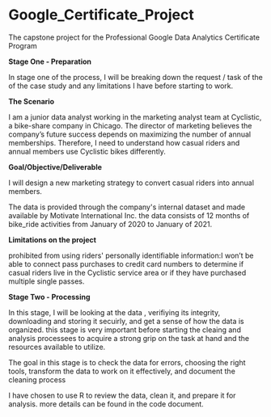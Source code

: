 # Google_Certificate_Project
The capstone project for the Professional Google Data Analytics Certificate Program

**Stage One - Preparation**

In stage one of the process, I will be breaking down the request / task of the of the case study and any limitations I have before starting to work.

**The Scenario**

I am a junior data analyst working in the marketing analyst team at Cyclistic, a bike-share company in Chicago. The director
of marketing believes the company’s future success depends on maximizing the number of annual memberships. Therefore, I need to understand how casual riders and annual members use Cyclistic bikes differently.

**Goal/Objective/Deliverable**

I will design a new marketing strategy to convert casual riders into annual members. 

The data is provided through the company's internal dataset and made available by Motivate International Inc. the data consists of 12 months of bike_ride activities from January of 2020 to January of 2021. 


**Limitations on the project** 

prohibited from using riders' personally identifiable information:I won’t be able to connect pass purchases to credit card numbers to determine if casual riders live in the Cyclistic service area or if they have purchased multiple single passes.

**Stage Two - Processing**

In this stage, I will be looking at the data , verifiying its integrity, downloading and storing it secuirly, and get a sense of how the data is organized. 
this stage is very important before starting the cleaing and analysis processees to acquire a strong grip on the task at hand and the resources available to utilize. 

The goal in this stage is to check the data for errors, choosing the right tools, transform the data to work on it effectively, and document the cleaning process

I have chosen to use R to review the data, clean it, and prepare it for analysis. more details can be found in the code document.


